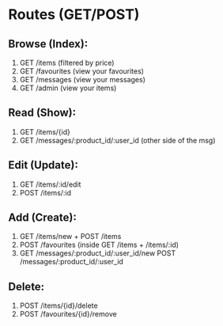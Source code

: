 # Routes (GET/POST)

## Browse (Index):

1. GET /items (filtered by price)
2. GET /favourites (view your favourites)
3. GET /messages (view your messages)
4. GET /admin (view your items)

## Read (Show):

1. GET /items/{id}
2. GET /messages/:product_id/:user_id (other side of the msg)

## Edit (Update):

1. GET /items/:id/edit
2. POST /items/:id

## Add (Create):

1. GET /items/new + POST /items
2. POST /favourites (inside GET /items + /items/:id)
3. GET /messages/:product_id/:user_id/new POST /messages/:product_id/:user_id

## Delete:

1. POST /items/{id}/delete
2. POST /favourites/{id}/remove
